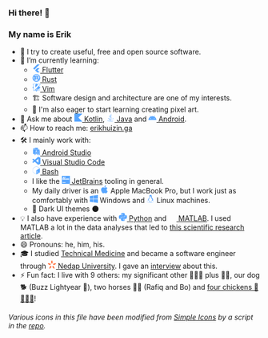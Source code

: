 ### Hi there! 👋
### My name is Erik

- 🔭 I try to create useful, free and open source software.
- 🌱 I’m currently learning:
   - [<img height="16" width="16" src="https://raw.githubusercontent.com/erikhuizinga/erikhuizinga/master/icons/simple-icons/flutter.svg" /> Flutter](https://github.com/flutter/flutter)
   - [<img height="16" width="16" src="https://raw.githubusercontent.com/erikhuizinga/erikhuizinga/master/icons/simple-icons/rust.svg" /> Rust](https://github.com/rust-lang/rust)
   - [<img height="16" width="16" src="https://raw.githubusercontent.com/erikhuizinga/erikhuizinga/master/icons/simple-icons/vim.svg" /> Vim](https://github.com/vim/vim)
   - 🏗 Software design and architecture are one of my interests.
   - 👾 I'm also eager to start learning creating pixel art.
- 💬 Ask me about
[<img height="16" width="16" src="https://raw.githubusercontent.com/erikhuizinga/erikhuizinga/master/icons/simple-icons/kotlin.svg" /> Kotlin](https://github.com/JetBrains/kotlin/),
[<img height="16" width="16" src="https://raw.githubusercontent.com/erikhuizinga/erikhuizinga/master/icons/simple-icons/java.svg" /> Java](https://github.com/AdoptOpenJDK/)
and
[<img height="16" width="16" src="https://raw.githubusercontent.com/erikhuizinga/erikhuizinga/master/icons/simple-icons/android.svg" /> Android](https://github.com/android/).
- 📫 How to reach me:
[erikhuizin.ga](https://linkedin.com/in/erikhuizinga)
- 🛠 I mainly work with:
   - [<img height="16" width="16" src="https://raw.githubusercontent.com/erikhuizinga/erikhuizinga/master/icons/simple-icons/androidstudio.svg" /> Android Studio](https://developer.android.com/studio/)
   - [<img height="16" width="16" src="https://raw.githubusercontent.com/erikhuizinga/erikhuizinga/master/icons/simple-icons/visualstudiocode.svg" /> Visual Studio Code](https://github.com/Microsoft/vscode)
   - [<img height="16" width="16" src="https://raw.githubusercontent.com/erikhuizinga/erikhuizinga/master/icons/simple-icons/gnubash.svg" /> Bash](https://www.gnu.org/software/bash/)
   - I like the
   [<img height="16" width="16" src="https://raw.githubusercontent.com/erikhuizinga/erikhuizinga/master/icons/simple-icons/jetbrains.svg" /> JetBrains](https://github.com/jetbrains)
   tooling in general.
   - My daily driver is an <img height="16" width="16" src="https://raw.githubusercontent.com/erikhuizinga/erikhuizinga/master/icons/simple-icons/apple.svg" />
   Apple MacBook Pro, but I work just as comfortably with <img height="16" width="16" src="https://raw.githubusercontent.com/erikhuizinga/erikhuizinga/master/icons/simple-icons/windows.svg" />
   Windows and <img height="16" width="16" src="https://raw.githubusercontent.com/erikhuizinga/erikhuizinga/master/icons/simple-icons/linux.svg" />
   Linux machines.
   - 🌃 Dark UI themes 🌑
- 💡 I also have experience with
[<img height="16" width="16" src="https://raw.githubusercontent.com/erikhuizinga/erikhuizinga/master/icons/simple-icons/python.svg" /> Python](https://github.com/python)
and
[<img height="16" width="16" src="https://raw.githubusercontent.com/erikhuizinga/erikhuizinga/master/icons/simple-icons/mathworks.svg" /> MATLAB](https://github.com/mathworks).
I used MATLAB a lot in the data analyses that led to [this scientific research article](https://dx.doi.org/10.1136/bmjopen-2017-020162).
- 😄 Pronouns: he, him, his.
- 🎓 I studied [Technical Medicine](https://www.utwente.nl/en/tm/) and became a software engineer through
  [<img height="16" width="16" src="https://raw.githubusercontent.com/erikhuizinga/erikhuizinga/master/icons/nedap/spark.svg" /> Nedap University](https://nedap.com/careers/nedap-university/).
  I gave an [interview](https://nedap.com/iets-met-software-ontwikkelen/) about this.
- ⚡ Fun fact: I live with 9 others: my significant other 👱🏻‍♀️ plus 👶🏼, our dog 🐕 (Buzz Lightyear 🌠), two horses 🐴🐴 (Rafiq and Bo) and [four chickens 🐓🐓🐓🐓](https://bit.ly/3jiTSRo)!

###### Various icons in this file have been modified from [Simple Icons](https://github.com/simple-icons/simple-icons) by a script in the [repo](https://github.com/erikhuizinga/erikhuizinga).
